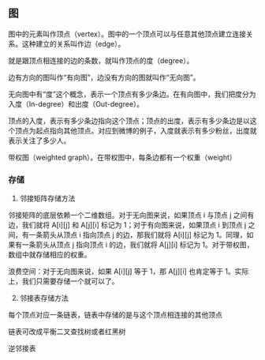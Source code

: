 
## 图

图中的元素叫作顶点（vertex）。图中的一个顶点可以与任意其他顶点建立连接关系。这种建立的关系叫作边（edge）。

就是跟顶点相连接的边的条数，就叫作顶点的度（degree）。

边有方向的图叫作“有向图”，边没有方向的图就叫作“无向图”。

无向图中有“度”这个概念，表示一个顶点有多少条边。在有向图中，我们把度分为入度（In-degree）和出度（Out-degree）。

顶点的入度，表示有多少条边指向这个顶点；顶点的出度，表示有多少条边是以这个顶点为起点指向其他顶点。对应到微博的例子，入度就表示有多少粉丝，出度就表示关注了多少人。

带权图（weighted graph）。在带权图中，每条边都有一个权重（weight）

### 存储

1. 邻接矩阵存储方法

邻接矩阵的底层依赖一个二维数组。对于无向图来说，如果顶点 i 与顶点 j 之间有边，我们就将 A[i][j] 和 A[j][i] 标记为 1；对于有向图来说，如果顶点 i 到顶点 j 之间，有一条箭头从顶点 i 指向顶点 j 的边，那我们就将 A[i][j] 标记为 1。同理，如果有一条箭头从顶点 j 指向顶点 i 的边，我们就将 A[j][i] 标记为 1。对于带权图，数组中就存储相应的权重。

浪费空间：对于无向图来说，如果 A[i][j] 等于 1，那 A[j][i] 也肯定等于 1。实际上，我们只需要存储一个就可以了。

2. 邻接表存储方法

每个顶点对应一条链表，链表中存储的是与这个顶点相连接的其他顶点

链表可改成平衡二叉查找树或者红黑树

逆邻接表


